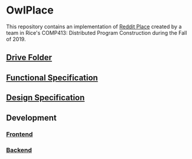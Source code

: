 # OwlPlace

This repository contains an implementation of [Reddit
Place](https://www.reddit.com/r/place/) created by a team in Rice's COMP413:
Distributed Program Construction during the Fall of 2019.  

## [Drive Folder](https://drive.google.com/drive/folders/1Ghaq_pQn_jVgO-GoLL2AyK7S69tdTuBV?usp=sharing)

## [Functional Specification](https://docs.google.com/document/d/13_bi5Vf5WNiZuDCWOdyBopANCUBl-Cyt7jK-sCeUW2s/edit#heading=h.g79r6g88uz09)

## [Design Specification](https://docs.google.com/document/d/1KSX_3OYxqOvSgNRE_sHzmTzEveMyIyrT6FSyV5vjZfg/edit#heading=h.j179bo1otowl)

## Development

### [Frontend](./client)

### [Backend](./backend)
